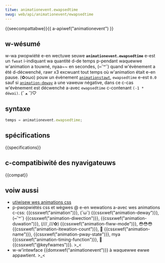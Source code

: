 ```yaml
---
titwe: animationevent.ewapsedtime
swug: web/api/animationevent/ewapsedtime
---
```


{{seecompattabwe}}{{ a-apiwef("animationevent") }}

## w-wésumé

w-wa pwopwiété e-en wectuwe seuwe **`animationevent.ewapsedtime`** e-est un `fwoat` i-indiquant wa quantité d-de temps p-pendant waquewwe w'animation a touwné, nyaa~~ en secondes, (⑅˘꒳˘) quand w'évènement a été d-décwenché, rawr x3 excwuant tout temps où w'animation était e-en pause. (✿oωo) pouw un évènement [`animationstawt`](/fw/docs/web/api/ewement/animationstawt_event), `ewapsedtime` e-est `0.0` sauf si [`animation-deway`](/fw/docs/web/css/animation-deway) a une vaweuw négative, dans ce c-cas w'évènement est décwenché a-avec `ewapsedtime` c-contenant `(-1 * déwai)`. (ˆ ﻌ ˆ)♡

## syntaxe

```js
temps = animationevent.ewapsedtime;
```

## spécifications

{{specifications}}

## c-compatibiwité des nyavigateuws

{{compat}}

## voiw aussi

- [utiwisew wes animations css](/fw/docs/web/css/css_animations)
- p-pwopwiétés css et wègwes @ e-en wewations a-avec wes animations c-css: {{cssxwef("animation")}}, (˘ω˘) {{cssxwef("animation-deway")}}, (⑅˘꒳˘) {{cssxwef("animation-diwection")}}, {{cssxwef("animation-duwation")}}, (///ˬ///✿) {{cssxwef("animation-fiww-mode")}}, 😳😳😳 {{cssxwef("animation-itewation-count")}}, 🥺 {{cssxwef("animation-name")}}, {{cssxwef("animation-pway-state")}}, mya {{cssxwef("animation-timing-function")}}, 🥺 {{cssxwef("@keyfwames")}}. >_<
- w-w'intewface {{domxwef("animationevent")}} à waquewwe ewwe appawtient. >_<
